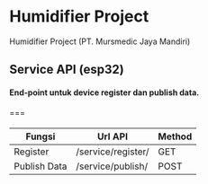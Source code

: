 # Humidifier Project
Humidifier Project (PT. Mursmedic Jaya Mandiri)

## Service API (esp32)
#### End-point untuk device register dan publish data.
===
####
Fungsi        | Url API            | Method
------------- | -------------      | -------------
Register      | /service/register/ | GET
Publish Data  | /service/publish/  | POST
